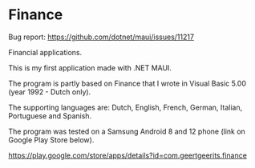 # Finance
Bug report: https://github.com/dotnet/maui/issues/11217


Financial applications.

This is my first application made with .NET MAUI.

The program is partly based on Finance that I wrote in Visual Basic 5.00 (year 1992 - Dutch only).

The supporting languages are: Dutch, English, French, German, Italian, Portuguese and Spanish.

The program was tested on a Samsung Android 8 and 12 phone (link on Google Play Store below).

https://play.google.com/store/apps/details?id=com.geertgeerits.finance
